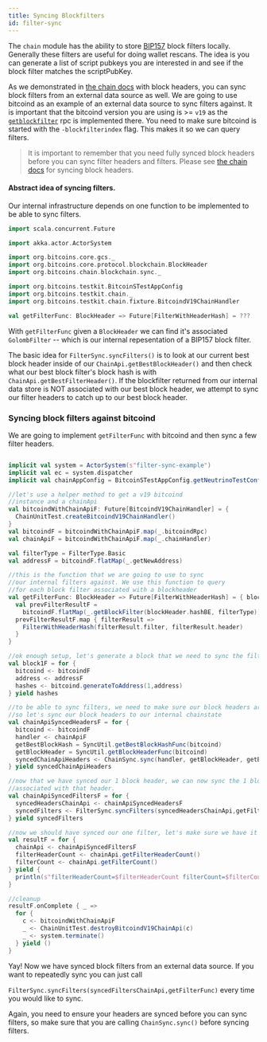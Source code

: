 ```yaml
---
title: Syncing Blockfilters
id: filter-sync
---
```


The `chain` module has the ability to store [BIP157](https://github.com/bitcoin/bips/blob/master/bip-0157.mediawiki) block filters locally. Generally these filters are useful
for doing wallet rescans. The idea is you can generate a list of script pubkeys you are interested in and see if
the block filter matches the scriptPubKey.

As we demonstrated in [the chain docs](chain.md) with block headers, you can sync block filters from an external data source
as well. We are going to use bitcoind as an example of an external data source to sync filters against. It is important
that the bitcoind version you are using is >= `v19` as the [`getblockfilter`](https://github.com/bitcoin/bitcoin/blob/master/doc/release-notes/release-notes-0.19.0.1.md#new-rpcs)
rpc is implemented there. You need to make sure bitcoind is started with the `-blockfilterindex` flag. This makes it
so we can query filters.

> It is important to remember that you need fully synced block headers before you can sync filter headers and filters. Please see [the chain docs](chain.md) for syncing block headers.

#### Abstract idea of syncing filters.

Our internal infrastructure depends on one function to be implemented to be able to sync filters.

```scala mdoc:invisible
import scala.concurrent.Future

import akka.actor.ActorSystem

import org.bitcoins.core.gcs._
import org.bitcoins.core.protocol.blockchain.BlockHeader
import org.bitcoins.chain.blockchain.sync._

import org.bitcoins.testkit.BitcoinSTestAppConfig
import org.bitcoins.testkit.chain._
import org.bitcoins.testkit.chain.fixture.BitcoindV19ChainHandler

```

```scala mdoc:compile-only
val getFilterFunc: BlockHeader => Future[FilterWithHeaderHash] = ???
```

With `getFilterFunc` given a `BlockHeader` we can find it's associated `GolombFilter` -- which is our internal repesentation
of a BIP157 block filter.

The basic idea for `FilterSync.syncFilters()` is to look at our current best block header inside of our `ChainApi.getBestBlockHeader()`
and then check what our best block filter's block hash is with `ChainApi.getBestFilterHeader()`. If the blockfilter returned from our internal
data store is NOT associated with our best block header, we attempt to sync our filter headers to catch up to our best block header.

### Syncing block filters against bitcoind

We are going to implement `getFilterFunc` with bitcoind and then sync a few filter headers.

```scala mdoc:compile-only

implicit val system = ActorSystem(s"filter-sync-example")
implicit val ec = system.dispatcher
implicit val chainAppConfig = BitcoinSTestAppConfig.getNeutrinoTestConfig().chainConf

//let's use a helper method to get a v19 bitcoind
//instance and a chainApi
val bitcoindWithChainApiF: Future[BitcoindV19ChainHandler] = {
  ChainUnitTest.createBitcoindV19ChainHandler()
}
val bitcoindF = bitcoindWithChainApiF.map(_.bitcoindRpc)
val chainApiF = bitcoindWithChainApiF.map(_.chainHandler)

val filterType = FilterType.Basic
val addressF = bitcoindF.flatMap(_.getNewAddress)

//this is the function that we are going to use to sync
//our internal filters against. We use this function to query
//for each block filter associated with a blockheader
val getFilterFunc: BlockHeader => Future[FilterWithHeaderHash] = { blockHeader =>
  val prevFilterResultF =
    bitcoindF.flatMap(_.getBlockFilter(blockHeader.hashBE, filterType))
  prevFilterResultF.map { filterResult =>
    FilterWithHeaderHash(filterResult.filter, filterResult.header)
  }
}

//ok enough setup, let's generate a block that we need to sync the filter for in bitcoind
val block1F = for {
  bitcoind <- bitcoindF
  address <- addressF
  hashes <- bitcoind.generateToAddress(1,address)
} yield hashes

//to be able to sync filters, we need to make sure our block headers are synced first
//so let's sync our block headers to our internal chainstate
val chainApiSyncedHeadersF = for {
  bitcoind <- bitcoindF
  handler <- chainApiF
  getBestBlockHash = SyncUtil.getBestBlockHashFunc(bitcoind)
  getBlockHeader = SyncUtil.getBlockHeaderFunc(bitcoind)
  syncedChainApiHeaders <- ChainSync.sync(handler, getBlockHeader, getBestBlockHash)
} yield syncedChainApiHeaders

//now that we have synced our 1 block header, we can now sync the 1 block filter
//associated with that header.
val chainApiSyncedFiltersF = for {
  syncedHeadersChainApi <- chainApiSyncedHeadersF
  syncedFilters <- FilterSync.syncFilters(syncedHeadersChainApi,getFilterFunc)
} yield syncedFilters

//now we should have synced our one filter, let's make sure we have it
val resultF = for {
  chainApi <- chainApiSyncedFiltersF
  filterHeaderCount <- chainApi.getFilterHeaderCount()
  filterCount <- chainApi.getFilterCount()
} yield {
  println(s"filterHeaderCount=$filterHeaderCount filterCount=$filterCount")
}

//cleanup
resultF.onComplete { _ =>
  for {
    c <- bitcoindWithChainApiF
    _ <- ChainUnitTest.destroyBitcoindV19ChainApi(c)
    _ <- system.terminate()
  } yield ()
}
```

Yay! Now we have synced block filters from an external data source. If you want to repeatedly sync you can just call

`FilterSync.syncFilters(syncedFiltersChainApi,getFilterFunc)` every time you would like to sync.

Again, you need to ensure
your headers are synced before you can sync filters, so make sure that you are calling `ChainSync.sync()` before syncing
filters.
